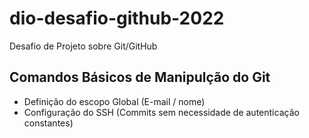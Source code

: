 # dio-desafio-github-2022
Desafio de Projeto sobre Git/GitHub

## Comandos Básicos de Manipulção do Git

* Definição do escopo Global (E-mail / nome)
* Configuração do SSH (Commits sem necessidade de autenticação constantes)

